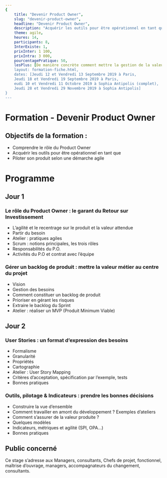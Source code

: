 ```yaml
---
{
	title: "Devenir Product Owner", 
	slug: "devenir-product-owner", 
	headline: "Devenir Product Owner",
	description: "Acquérir les outils pour être opérationnel en tant que Product Owner ", 
	theme: agile,
	heures: 14,
	participants: 8,
	InterExiste: 1,
	prixInter: 1 100,
	prixIntra: 3 000,
	pourcentagePratique: 50,
	lesPlus: [De manière concrète comment mettre la gestion de la valeur au coeur de l'action, Les outils qui ne se trouvent pas dans Scrum],
	layout: formation-fiche.html, 
	dates: [Jeudi 12 et Vendredi 13 Septembre 2019 à Paris,
	Jeudi 18 et Vendredi 19 Septembre 2019 à Paris,
	eudi 10 et Vendredi 11 Octobre 2019 à Sophia Antipolis (complet),
	Jeudi 28 et Vendredi 29 Novembre 2019 à Sophia Antipolis]
}
---
```


# Formation - Devenir Product Owner #

## Objectifs de la formation : ##
* Comprendre le rôle du Product Owner
* Acquérir les outils pour être opérationnel en tant que
* Piloter son produit selon une démarche agile

# Programme #

## Jour 1 ##

### Le rôle du Product Owner : le garant du Retour sur Investissement ###
* L’agilité et le recentrage sur le produit et la valeur attendue
* Partir du besoin
* Atelier : pratiques agiles
* Scrum : notions principales, les trois rôles
* Responsabilités du P.O.
* Activités du P.O et contrat avec l’équipe

### Gérer un backlog de produit : mettre la valeur métier au centre du projet ###
* Vision
* Gestion des besoins
* Comment constituer un backlog de produit
* Prioriser en gérant les risques
* Extraire le backlog du Sprint
* Atelier : réaliser un MVP (Produit Minimum Viable)

## Jour 2 ##

### User Stories : un format d’expression des besoins ###
* Formalisme
* Granularité
* Propriétés
* Cartographie
* Atelier : User Story Mapping
* Critères d’acceptation, spécification par l’exemple, tests
* Bonnes pratiques

### Outils, pilotage & Indicateurs : prendre les bonnes décisions ### 
* Construire la vue d’ensemble
* Comment travailler en amont du développement ? Exemples d’ateliers
* Comment s’assurer de la valeur produite ?
* Quelques modèles
* Indicateurs, métriques et agilité (SPI, OPA…)
* Bonnes pratiques

## Public concerné ##
Ce stage s’adresse aux Managers, consultants, Chefs de projet, fonctionnel, maîtrise d’ouvrage, managers, accompagnateurs du changement, consultants.

